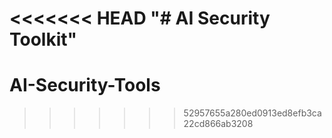 <<<<<<< HEAD
"# AI Security Toolkit" 
=======
# AI-Security-Tools
>>>>>>> 52957655a280ed0913ed8efb3ca22cd866ab3208
